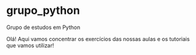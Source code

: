 # grupo_python
Grupo de estudos em Python

Olá!
Aqui vamos concentrar os exercícios das nossas aulas e os tutoriais que vamos utilizar!
